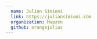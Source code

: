 ```yaml
---
  name: Julian Simioni
  link: https://juliansimioni.com
  organization: Mapzen
  github: orangejulius
---
```

